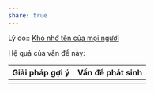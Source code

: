 ```yaml
---
share: true
---
```

Lý do:: [Khó nhớ tên của mọi người](../Kh%C3%B3%20kh%C4%83n/Th%E1%BA%A7n%20kinh,%20nh%E1%BA%ADn%20th%E1%BB%A9c/Kh%C3%B3%20nh%E1%BB%9B%20t%C3%AAn%20c%E1%BB%A7a%20m%E1%BB%8Di%20ng%C6%B0%E1%BB%9Di.md)

Hệ quả của vấn đề này:


| Giải pháp gợi ý | Vấn đề phát sinh |
| --------------- | ---------------- |
|                 |                  |
